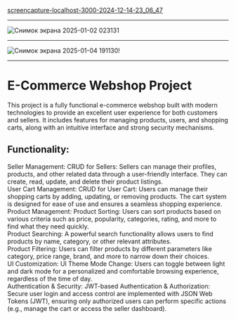 [screencapture-localhost-3000-2024-12-14-23_06_47](https://github.com/user-attachments/assets/ce7fbfe2-fad1-4b62-b770-8345527a99bc)
____________________________________________________________________________________________________________________________________

![Снимок экрана 2025-01-02 023131](https://github.com/user-attachments/assets/5dde58a4-6d85-4aef-ab17-2fbd1197229e)
____________________________________________________________________________________________________________________________________
![Снимок экрана 2025-01-04 191130](https://github.com/user-attachments/assets/b33760bf-de38-4fa2-87eb-c2df29b9acb3)!
____________________________________________________________________________________________________________________________________

# E-Commerce Webshop Project
This project is a fully functional e-commerce webshop built with modern technologies to provide an excellent user experience for both customers and sellers. It includes features for managing products, users, and shopping carts, along with an intuitive interface and strong security mechanisms.

## Functionality:
Seller Management:
CRUD for Sellers: Sellers can manage their profiles, products, and other related data through a user-friendly interface. They can create, read, update, and delete their product listings. <br>
User Cart Management:
CRUD for User Cart: Users can manage their shopping carts by adding, updating, or removing products. The cart system is designed for ease of use and ensures a seamless shopping experience. <br>
Product Management:
Product Sorting: Users can sort products based on various criteria such as price, popularity, categories, rating, and more to find what they need quickly. <br>
Product Searching: A powerful search functionality allows users to find products by name, category, or other relevant attributes. <br>
Product Filtering: Users can filter products by different parameters like category, price range, brand, and more to narrow down their choices. <br>
UI Customization:
UI Theme Mode Change: Users can toggle between light and dark mode for a personalized and comfortable browsing experience, regardless of the time of day. <br>
Authentication & Security:
JWT-based Authentication & Authorization: Secure user login and access control are implemented with JSON Web Tokens (JWT), ensuring only authorized users can perform specific actions (e.g., manage the cart or access the seller dashboard). <br>
